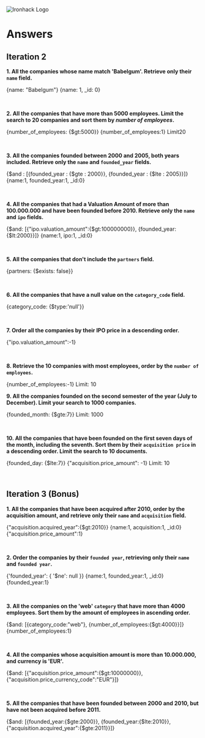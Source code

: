 ![Ironhack Logo](https://i.imgur.com/1QgrNNw.png)

# Answers

## Iteration 2

**1. All the companies whose name match 'Babelgum'. Retrieve only their `name` field.**

{name: "Babelgum"} {name: 1, \_id: 0}

<br>

**2. All the companies that have more than 5000 employees. Limit the search to 20 companies and sort them by _number of employees_.**

{number_of_employees: {$gt:5000}} {number_of_employees:1} Limit20

<br>

**3. All the companies founded between 2000 and 2005, both years included. Retrieve only the `name` and `founded_year` fields.**

{$and : [{founded_year : {$gte : 2000}}, {founded_year : {$lte : 2005}}]} {name:1, founded_year:1, \_id:0}

<br>

**4. All the companies that had a Valuation Amount of more than 100.000.000 and have been founded before 2010. Retrieve only the `name` and `ipo` fields.**

{$and: [{"ipo.valuation_amount":{$gt:100000000}}, {founded_year: {$lt:2000}}]} {name:1, ipo:1, \_id:0}

<br>

**5. All the companies that don't include the `partners` field.**

{partners: {$exists: false}}

<br>

**6. All the companies that have a null value on the `category_code` field.**

{category_code: {$type:'null'}}

<br>

**7. Order all the companies by their IPO price in a descending order.**

{"ipo.valuation_amount":-1}

<br>

**8. Retrieve the 10 companies with most employees, order by the `number of employees`.**

{number_of_employees:-1} Limit: 10
<br>

**9. All the companies founded on the second semester of the year (July to December). Limit your search to 1000 companies.**

{founded_month: {$gte:7}} Limit: 1000

<br>

**10. All the companies that have been founded on the first seven days of the month, including the seventh. Sort them by their `acquisition price` in a descending order. Limit the search to 10 documents.**

{founded_day: {$lte:7}} {"acquisition.price_amount": -1} Limit: 10

<br>

## Iteration 3 (Bonus)

**1. All the companies that have been acquired after 2010, order by the acquisition amount, and retrieve only their `name` and `acquisition` field.**

{"acquisition.acquired_year":{$gt:2010}}
{name:1, acquisition:1, \_id:0}
{"acquisition.price_amount":1}

<br>

**2. Order the companies by their `founded year`, retrieving only their `name` and `founded year`.**

{'founded_year': { '$ne': null }}
{name:1, founded_year:1, \_id:0}
{founded_year:1}

<br>

**3. All the companies on the 'web' `category` that have more than 4000 employees. Sort them by the amount of employees in ascending order.**

{$and: [{category_code:"web"}, {number_of_employees:{$gt:4000}}]}
{number_of_employees:1}

<br>

**4. All the companies whose acquisition amount is more than 10.000.000, and currency is 'EUR'.**

{$and: [{"acquisition.price_amount":{$gt:10000000}}, {"acquisition.price_currency_code":"EUR"}]}

<br>

**5. All the companies that have been founded between 2000 and 2010, but have not been acquired before 2011.**

{$and: [{founded_year:{$gte:2000}}, {founded_year:{$lte:2010}}, {"acquisition.acquired_year":{$gte:2011}}]}
<br>
